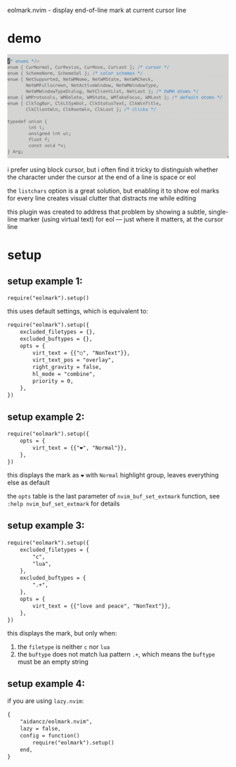 eolmark.nvim - display end-of-line mark at current cursor line

# demo

![](assets/demo.gif)

i prefer using block cursor, but i often find it tricky to distinguish whether the character under the cursor at the end of a line is space or eol

the `listchars` option is a great solution, but enabling it to show eol marks for every line creates visual clutter that distracts me while editing

this plugin was created to address that problem by showing a subtle, single-line marker (using virtual text) for eol — just where it matters, at the cursor line

# setup

## setup example 1:

```
require("eolmark").setup()
```

this uses default settings, which is equivalent to:

```
require("eolmark").setup({
	excluded_filetypes = {},
	excluded_buftypes = {},
	opts = {
		virt_text = {{"○", "NonText"}},
		virt_text_pos = "overlay",
		right_gravity = false,
		hl_mode = "combine",
		priority = 0,
	},
})
```

## setup example 2:

```
require("eolmark").setup({
	opts = {
		virt_text = {{"❤️", "Normal"}},
	},
})
```

this displays the mark as `❤️` with `Normal` highlight group, leaves everything else as default

the `opts` table is the last parameter of `nvim_buf_set_extmark` function, see `:help nvim_buf_set_extmark` for details

## setup example 3:

```
require("eolmark").setup({
	excluded_filetypes = {
		"c",
		"lua",
	},
	excluded_buftypes = {
		".+",
	},
	opts = {
		virt_text = {{"love and peace", "NonText"}},
	},
})
```

this displays the mark, but only when:
1. the `filetype` is neither `c` nor `lua`
2. the `buftype` does not match lua pattern `.+`, which means the `buftype` must be an empty string

## setup example 4:

if you are using `lazy.nvim`:

```
{
	"aidancz/eolmark.nvim",
	lazy = false,
	config = function()
		require("eolmark").setup()
	end,
}
```
